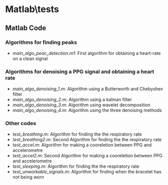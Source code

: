 # Matlab\tests

## Matlab Code
### Algorithms for finding peaks
- *main_algo_peac_detection.m1*: First algorithm for obtaining a heart-rate on a clean signal

### Algorithms for denoising a PPG signal and obtaining a heart rate
- *main_algo_denoising_1.m*: Algorithm using a Butterworth and Chebyshev filter
- *main_algo_denoising_2.m*: Algorithm using a kalman filter
- *main_algo_denoising_3.m*: Algorithm using wavelet decomposition
- *main_algo_denoising_4.m*: Algorithm using the three denoising methods

### Other codes 
- *test_breathing.m*: Algorithm for finding the the respiratory rate
- *test_breathing2.m*: Second Algorithm for finding the the respiratory rate
- *test_accel.m*: Algorithm for making a cooreletion between PPG and accelerometre
- *test_accel2.m*: Second Algorithm for making a cooreletion between PPG and accelerometre
- *test_sleeping.m*: Algorithm for finding the the respiratory rate
- *test_unworkable_signals.m*: Algorithm for finding when the bracelet has not being worn

